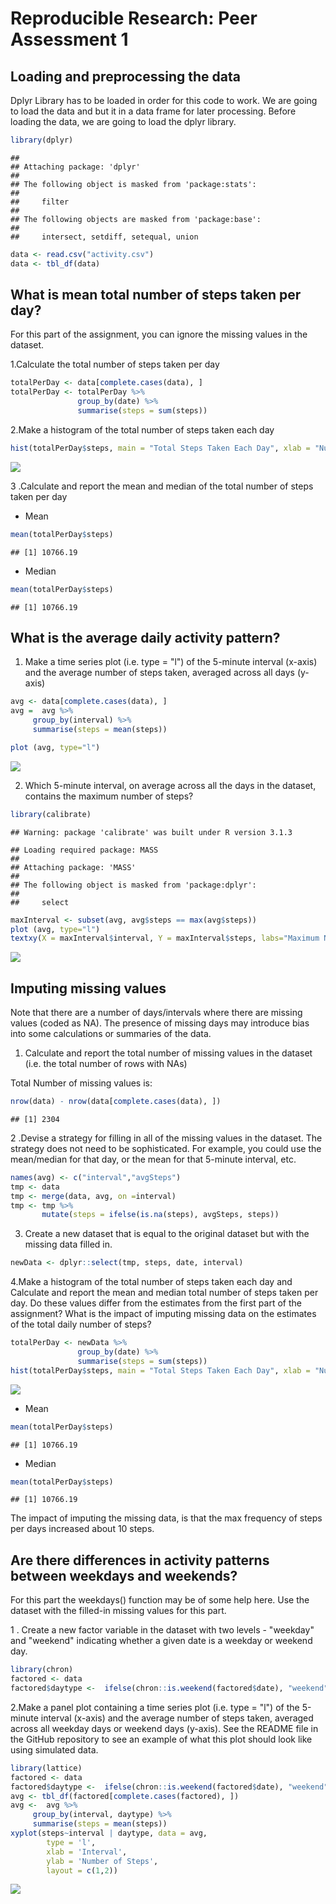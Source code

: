 # Reproducible Research: Peer Assessment 1


## Loading and preprocessing the data

Dplyr Library has to be loaded in order for this code to work. We are going to load the data and but it in a data frame for later processing. Before loading the data, we are going to load the dplyr library.



```r
library(dplyr)
```

```
## 
## Attaching package: 'dplyr'
## 
## The following object is masked from 'package:stats':
## 
##     filter
## 
## The following objects are masked from 'package:base':
## 
##     intersect, setdiff, setequal, union
```

```r
data <- read.csv("activity.csv")
data <- tbl_df(data)
```

## What is mean total number of steps taken per day?

For this part of the assignment, you can ignore the missing values in the dataset.

1.Calculate the total number of steps taken per day


```r
totalPerDay <- data[complete.cases(data), ]
totalPerDay <- totalPerDay %>%
               group_by(date) %>%
               summarise(steps = sum(steps))
```

2.Make a histogram of the total number of steps taken each day


```r
hist(totalPerDay$steps, main = "Total Steps Taken Each Day", xlab = "Number Of Steps", ylab = "Frequency of Days")
```

![](PA1_template_files/figure-html/unnamed-chunk-3-1.png) 

3 .Calculate and report the mean and median of the total number of steps taken per day

  + Mean

```r
mean(totalPerDay$steps)
```

```
## [1] 10766.19
```

  + Median

```r
mean(totalPerDay$steps)
```

```
## [1] 10766.19
```



## What is the average daily activity pattern?

1. Make a time series plot (i.e. type = "l") of the 5-minute interval (x-axis) and the average number of steps taken, averaged across all days (y-axis)

```r
avg <- data[complete.cases(data), ]
avg =  avg %>%
     group_by(interval) %>%
     summarise(steps = mean(steps))

plot (avg, type="l")
```

![](PA1_template_files/figure-html/unnamed-chunk-6-1.png) 

2. Which 5-minute interval, on average across all the days in the dataset, contains the maximum number of steps?


```r
library(calibrate)
```

```
## Warning: package 'calibrate' was built under R version 3.1.3
```

```
## Loading required package: MASS
## 
## Attaching package: 'MASS'
## 
## The following object is masked from 'package:dplyr':
## 
##     select
```

```r
maxInterval <- subset(avg, avg$steps == max(avg$steps))
plot (avg, type="l")
textxy(X = maxInterval$interval, Y = maxInterval$steps, labs="Maximum Number of steps", col="red")
```

![](PA1_template_files/figure-html/unnamed-chunk-7-1.png) 


## Imputing missing values

Note that there are a number of days/intervals where there are missing values (coded as NA). The presence of missing days may introduce bias into some calculations or summaries of the data.

1. Calculate and report the total number of missing values in the dataset (i.e. the total number of rows with NAs)

Total Number of missing values is: 

```r
nrow(data) - nrow(data[complete.cases(data), ])
```

```
## [1] 2304
```


2 .Devise a strategy for filling in all of the missing values in the dataset. The strategy does not need to be sophisticated. For example, you could use the mean/median for that day, or the mean for that 5-minute interval, etc.


```r
names(avg) <- c("interval","avgSteps")
tmp <- data
tmp <- merge(data, avg, on =interval)
tmp <- tmp %>%
       mutate(steps = ifelse(is.na(steps), avgSteps, steps))
```

3. Create a new dataset that is equal to the original dataset but with the missing data filled in.

```r
newData <- dplyr::select(tmp, steps, date, interval)
```

4.Make a histogram of the total number of steps taken each day and Calculate and report the mean and median total number of steps taken per day. Do these values differ from the estimates from the first part of the assignment? What is the impact of imputing missing data on the estimates of the total daily number of steps?


```r
totalPerDay <- newData %>%
               group_by(date) %>%
               summarise(steps = sum(steps))
hist(totalPerDay$steps, main = "Total Steps Taken Each Day", xlab = "Number Of Steps", ylab = "Frequency of Days")
```

![](PA1_template_files/figure-html/unnamed-chunk-11-1.png) 
  + Mean

```r
mean(totalPerDay$steps)
```

```
## [1] 10766.19
```

  + Median

```r
mean(totalPerDay$steps)
```

```
## [1] 10766.19
```


The impact of imputing the missing data, is that the max frequency of steps per days increased about 10 steps. 

## Are there differences in activity patterns between weekdays and weekends?

For this part the weekdays() function may be of some help here. Use the dataset with the filled-in missing values for this part.

1 . Create a new factor variable in the dataset with two levels - "weekday" and "weekend" indicating whether a given date is a weekday or weekend day.

```r
library(chron)
factored <- data
factored$daytype <-  ifelse(chron::is.weekend(factored$date), "weekend", "weekday")
```

2.Make a panel plot containing a time series plot (i.e. type = "l") of the 5-minute interval (x-axis) and the average number of steps taken, averaged across all weekday days or weekend days (y-axis). See the README file in the GitHub repository to see an example of what this plot should look like using simulated data.


```r
library(lattice) 
factored <- data
factored$daytype <-  ifelse(chron::is.weekend(factored$date), "weekend", "weekday")
avg <- tbl_df(factored[complete.cases(factored), ])
avg <-  avg %>%
     group_by(interval, daytype) %>%
     summarise(steps = mean(steps))
xyplot(steps~interval | daytype, data = avg,
        type = 'l',
        xlab = 'Interval',
        ylab = 'Number of Steps',
        layout = c(1,2))
```

![](PA1_template_files/figure-html/unnamed-chunk-15-1.png) 
